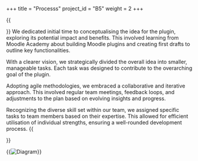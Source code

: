 +++
title = "Processs"
project_id = "B5"
weight = 2
+++

{{<section title="Process">}}
We dedicated initial time to conceptualising the idea for the plugin, exploring its potential impact and benefits. This involved learning from Moodle Academy about building Moodle plugins and creating first drafts to outline key functionalities.

With a clearer vision, we strategically divided the overall idea into smaller, manageable tasks. Each task was designed to contribute to the overarching goal of the plugin.

Adopting agile methodologies, we embraced a collaborative and iterative approach. This involved regular team meetings, feedback loops, and adjustments to the plan based on evolving insights and progress.

Recognizing the diverse skill set within our team, we assigned specific tasks to team members based on their expertise. This allowed for efficient utilisation of individual strengths, ensuring a well-rounded development process.
{{</section>}}

{{<image src="diagram.jpg" alt="Diagram">}}
